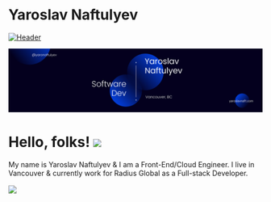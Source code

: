 # Yaroslav Naftulyev

[![Header](./AnimatedBanner.gif "Header")](http://www.yaroslavnaft.com/)

[![Header](./Banner.png "Header")](http://www.yaroslavnaft.com/)


# Hello, folks! <img src="https://raw.githubusercontent.com/MartinHeinz/MartinHeinz/master/wave.gif" width="30px">

My name is Yaroslav Naftulyev & I am a Front-End/Cloud Engineer. I live in Vancouver & currently work for Radius Global as a Full-stack Developer.


<img align="center" src="https://github-readme-stats.vercel.app/api/<CARD_TYPE>/?username=<USERNAME>&theme=<THEME_NAME>" />
